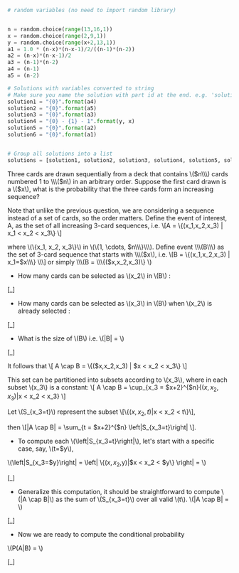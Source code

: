 ```python
# random variables (no need to import random library)


n = random.choice(range(13,16,1))
x = random.choice(range(2,9,1))
y = random.choice(range(x+2,13,1))
a1 = 1.0 * (n-x)*(n-x-1)/2/((n-1)*(n-2))
a2 = (n-x)*(n-x-1)/2
a3 = (n-1)*(n-2)
a4 = (n-1)
a5 = (n-2)

# Solutions with variables converted to string
# Make sure you name the solution with part id at the end. e.g. 'solution1' will be solution for part 1. 
solution1 = "{0}".format(a4)
solution2 = "{0}".format(a5)
solution3 = "{0}".format(a3)
solution4 = "{0} - {1} - 1".format(y, x)
solution5 = "{0}".format(a2)
solution6 = "{0}".format(a1)


# Group all solutions into a list
solutions = [solution1, solution2, solution3, solution4, solution5, solution6]


```


Three cards are drawn sequentially from a deck that contains \\\($n\\\) cards numbered 1 to \\\($n\\\) in an arbitrary order. Suppose the first card drawn is a \\\($x\\\), what is the probability that the three cards form an increasing sequence?

Note that unlike the previous question, we are considering a sequence instead of a set of cards, so the order matters. Define the event of interest, A, as the set of all increasing 3-card sequences, i.e. 
\\\[A = \\\{(x_1,x_2,x_3) | x_1 < x_2 < x_3\\\} \\\]

where \\\(\\\{x_1, x_2, x_3\\\}\\\) in \\\(\\\{1, \\cdots, $n\\\}\\\). Define event \\\(B\\\) as the set of 3-card sequence that starts with \\\($x\\\), i.e. \\\[B = \\\{(x_1,x_2,x_3) | x_1=$x\\\} \\\] or simply  \\\(B = \\\{($x,x_2,x_3)\\\} \\\)

- How many cards can be selected as \\\(x_2\\\) in \\\(B\\\) :

[_]

- How many cards can be selected as \\\(x_3\\\) in \\\(B\\\) when \\\(x_2\\\) is already selected :

[_]

- What is the size of \\\(B\\\) i.e. \\\(|B| = \\\) 

[_]

It follows that 
\\\[ A \\cap B = \\\{($x,x_2,x_3) | $x < x_2 < x_3\\\} \\\]

This set can be partitioned into subsets according to \\\(x_3\\\), where in each subset \\\(x_3\\\) is a constant: 
\\\[ A \\cap B = \\cup_{x_3 = $x+2}^{$n}{($x,x_2,x_3)|$x < x_2 < x_3} \\\]

Let \\\(S_{x_3=t}\\\) represent the subset 
\\\[\\\{($x,x_2,t)|$x < x_2 < t\\\}\\\], 

then \\\[|A \\cap B| = \\sum_{t = $x+2}^{$n} \\left|S_{x_3=t}\\right| \\\].

- To compute each \\\(\\left|S_{x_3=t}\\right|\\\), let's start with a specific case, say,  \\\(t=$y\\\),

\\\(\\left|S_{x_3=$y}\\right| = \\left| \\\{($x,x_2,$y)|$x < x_2 < $y\\\} \\right| = \\\) 

[_]

- Generalize this computation, it should be straightforward to compute \\\(|A \\cap B|\\\) as the sum of \\\(S_{x_3=t}\\\) over all valid \\\(t\\\).
\\\(|A \\cap B| = \\\)

[_]

- Now we are ready to compute the conditional probability 

\\\(P(A|B) = \\\)

[_]

